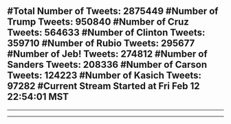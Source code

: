 #Total Number of Tweets: 2875449 
#Number of Trump Tweets: 950840
#Number of Cruz Tweets: 564633
#Number of Clinton Tweets: 359710
#Number of Rubio Tweets: 295677
#Number of Jeb! Tweets: 274812
#Number of Sanders Tweets: 208336
#Number of Carson Tweets: 124223
#Number of Kasich Tweets: 97282
#Current Stream Started at Fri Feb 12 22:54:01 MST
---
---
---

